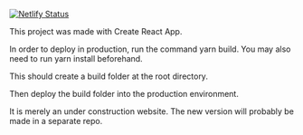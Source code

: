 
[![Netlify Status](https://api.netlify.com/api/v1/badges/23870434-25ef-420b-9942-16a2356a2586/deploy-status)](https://app.netlify.com/sites/clbd-placeholder/deploys)

This project was made with Create React App.

In order to deploy in production, run the command yarn build.
You may also need to run yarn install beforehand.  

This should create a build folder at the root directory.

Then deploy the build folder into the production environment.

It is merely an under construction website.  The new version will probably be made in a separate repo.  